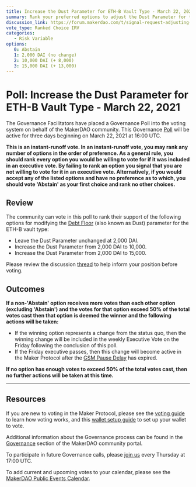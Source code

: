 ```yaml
---
title: Increase the Dust Parameter for ETH-B Vault Type - March 22, 2021
summary: Rank your preferred options to adjust the Dust Parameter for the ETH-B vault type.
discussion_link: https://forum.makerdao.com/t/signal-request-adjusting-dust-parameter-2021-2/6704
vote_type: Ranked Choice IRV
categories:
   - Risk Variable
options:
   0: Abstain
   1: 2,000 DAI (no change)
   2: 10,000 DAI (+ 8,000)
   3: 15,000 DAI (+ 13,000)
---
```

# Poll: Increase the Dust Parameter for ETH-B Vault Type - March 22, 2021

The Governance Facilitators have placed a Governance Poll into the voting system on behalf of the MakerDAO community. This Governance [Poll](https://community-development.makerdao.com/en/learn/governance/on-chain-gov) will be active for three days beginning on March 22, 2021 at 16:00 UTC.

**This is an instant-runoff vote. In an instant-runoff vote, you may rank any number of options in the order of preference. As a general rule, you should rank every option you would be willing to vote for if it was included in an executive vote. By failing to rank an option you signal that you are not willing to vote for it in an executive vote. Alternatively, if you would accept any of the listed options and have no preference as to which, you should vote 'Abstain' as your first choice and rank no other choices.**

## Review

The community can vote in this poll to rank their support of the following options for modifying the [Debt Floor](https://community-development.makerdao.com/en/learn/governance/param-debt-floor) (also known as Dust) parameter for the ETH-B vault type:
* Leave the Dust Parameter unchanged at 2,000 DAI.
* Increase the Dust Parameter from 2,000 DAI to 10,000.
* Increase the Dust Parameter from 2,000 DAI to 15,000.

Please review the discussion [thread](https://forum.makerdao.com/t/signal-request-adjusting-dust-parameter-2021-2/6704) to help inform your position before voting.

## Outcomes

**If a non-'Abstain' option receives more votes than each other option (excluding 'Abstain') and the votes for that option exceed 50% of the total votes cast then that option is deemed the winner and the following actions will be taken:**
* If the winning option represents a change from the status quo, then the winning change will be included in the weekly Executive Vote on the Friday following the conclusion of this poll.
* If the Friday executive passes, then this change will become active in the Maker Protocol after the [GSM Pause Delay](https://community-development.makerdao.com/en/learn/governance/param-gsm-pause-delay) has expired.

**If no option has enough votes to exceed 50% of the total votes cast, then no further actions will be taken at this time.**

---

## Resources

If you are new to voting in the Maker Protocol, please see the [voting guide](https://community-development.makerdao.com/en/learn/governance/how-voting-works/) to learn how voting works, and this [wallet setup guide](https://community-development.makerdao.com/en/learn/governance/voting-setup/) to set up your wallet to vote.

Additional information about the Governance process can be found in the [Governance](https://community-development.makerdao.com/en/learn/governance) section of the MakerDAO community portal.

To participate in future Governance calls, please [join us](https://github.com/makerdao/community/tree/master/governance/governance-and-risk-meetings) every Thursday at 17:00 UTC.

To add current and upcoming votes to your calendar, please see the [MakerDAO Public Events Calendar](https://calendar.google.com/calendar/embed?src=makerdao.com_3efhm2ghipksegl009ktniomdk%40group.calendar.google.com&ctz=UTC&mode=week&showCalendars=0&showPrint=0).
